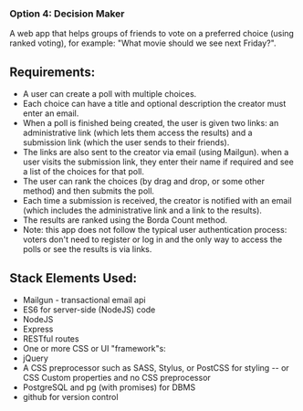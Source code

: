 ### Option 4: Decision Maker

A web app that helps groups of friends to vote on a preferred choice (using ranked voting), for example: "What movie should we see next Friday?".

## Requirements:

* A user can create a poll with multiple choices.
* Each choice can have a title and optional description the creator must enter an    email.
* When a poll is finished being created, the user is given two links: an administrative link (which lets them access the results) and a submission link (which the user sends to their friends).
* The links are also sent to the creator via email (using Mailgun).
when a user visits the submission link, they enter their name if required and see a list of the choices for that poll.
* The user can rank the choices (by drag and drop, or some other method) and then submits the poll.
* Each time a submission is received, the creator is notified with an email (which includes the administrative link and a link to the results).
* The results are ranked using the Borda Count method.
* Note: this app does not follow the typical user authentication process: voters don't need to register or log in and the only way to access the polls or see the results is via links.

## Stack Elements Used:

* Mailgun - transactional email api
* ES6 for server-side (NodeJS) code
* NodeJS
* Express
* RESTful routes
* One or more CSS or UI "framework"s:
* jQuery
* A CSS preprocessor such as SASS, Stylus, or PostCSS for styling -- or CSS Custom
  properties and no CSS preprocessor
* PostgreSQL and pg (with promises) for DBMS
* github for version control






